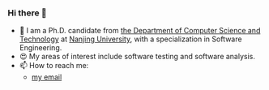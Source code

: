 ### Hi there 👋

<!--
**changanyyy/changanyyy** is a ✨ _special_ ✨ repository because its `README.md` (this file) appears on your GitHub profile.

Here are some ideas to get you started:
-->
- 🔭 I am a Ph.D. candidate from [the Department of Computer Science and Technology](https://cs.nju.edu.cn/main.htm) at [Nanjing University](https://njunju.nju.edu.cn/EN/main.htm), with a specialization in Software Engineering. 
- 😍 My areas of interest include software testing and software analysis.
- 📫 How to reach me: 
  - [my email](1263522794@qq.com)


